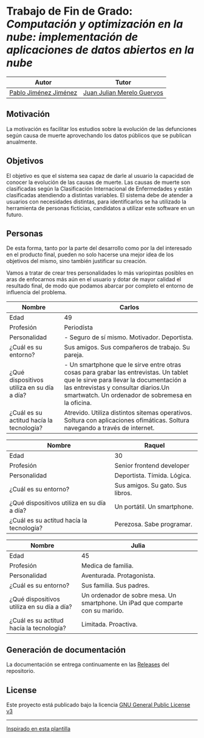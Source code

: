 # Trabajo de Fin de Grado: *Computación y optimización en la nube: implementación de aplicaciones de datos abiertos en la nube*


| Autor | Tutor |
|:---:|:---:|
| [Pablo Jiménez Jiménez](https://github.com/pablojj1808) | [Juan Julian Merelo Guervos](https://github.com/JJ) |

## Motivación
La motivación es facilitar los estudios sobre la evolución de las defunciones según causa de muerte aprovechando los datos públicos que se publican anualmente.

## Objetivos
El objetivo es que el sistema sea capaz de darle al usuario la capacidad de conocer la evolución de las causas de muerte. Las causas de muerte son clasificadas según la Clasificación Internacional de Enfermedades y están clasificadas atendiendo a distintas variables. El sistema debe de atender a usuarios con necesidades distintas, para identificarlos se ha utilizado la herramienta de personas ficticias, candidatos a utilizar este software en un futuro.

## Personas
De esta forma, tanto por la parte del desarrollo como por la del interesado en el producto final, pueden no solo hacerse una mejor idea de los objetivos del mismo, sino también justificar su creación.

Vamos a tratar de crear tres personalidades lo más variopintas posibles en aras de enfocarnos más aún en el usuario y dotar de mayor calidad el resultado final, de modo que podamos abarcar por completo el entorno de influencia del problema.

| Nombre | Carlos |
| --- | --- |
| Edad | 49 |
| Profesión | Periodísta |
| Personalidad | - Seguro de sí mismo. Motivador. Deportista. |
| ¿Cuál es su entorno? | Sus amigos. Sus compañeros de trabajo. Su pareja. |
| ¿Qué dispositivos utiliza en su día a día? | - Un smartphone que le sirve entre otras cosas para grabar las entrevistas. Un tablet que le sirve para llevar la documentación a las entrevistas y consultar diarios.Un smartwatch. Un ordenador de sobremesa en la oficina. |
| ¿Cuál es su actitud hacía la tecnología? | Atrevido. Utiliza distintos sitemas operativos. Soltura con aplicaciones ofimáticas. Soltura navegando a través de internet. |

| Nombre | Raquel |
| --- | --- |
| Edad | 30 |
| Profesión | Senior frontend developer |
| Personalidad | Deportista. Tímida.  Lógica. |
| ¿Cuál es su entorno? | Sus amigos. Su gato. Sus libros. |
| ¿Qué dispositivos utiliza en su día a día? | Un portátil. Un smartphone. |
| ¿Cuál es su actitud hacía la tecnología? | Perezosa.  Sabe programar. |

| Nombre | Julia |
| --- | --- |
| Edad | 45 |
| Profesión | Medica de familia. |
| Personalidad | Aventurada. Protagonista. |
| ¿Cuál es su entorno? | Sus familia. Sus padres. |
| ¿Qué dispositivos utiliza en su día a día? |  Un ordenador de sobre mesa. Un smartphone. Un iPad que comparte con su marido. |
| ¿Cuál es su actitud hacía la tecnología? | Limitada. Proactiva. |

## Generación de documentación
La documentación se entrega continuamente en las [Releases](https://github.com/pablojjimenez/TFG/releases/tag/0.0.1) del repositorio.

## License
Este proyecto está publicado bajo la licencia [GNU General Public License v3](https://opensource.org/licenses/GPL-3.0)

------
[Inspirado en esta plantilla](https://github.com/JJ/plantilla-TFG-ETSIIT)
